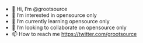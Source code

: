 - 👋 Hi, I’m @grootsource
- 👀 I’m interested in opensource only
- 🌱 I’m currently learning opensource only
- 💞️ I’m looking to collaborate on opensource only
- 📫 How to reach me https://twitter.com/grootsource

<!---
grootsource/grootsource is a ✨ special ✨ repository because its `README.md` (this file) appears on your GitHub profile.
You can click the Preview link to take a look at your changes.
--->
